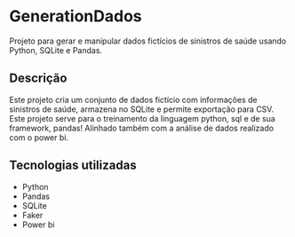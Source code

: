 # GenerationDados 
Projeto para gerar e manipular dados fictícios de sinistros de saúde usando Python, SQLite e Pandas.

## Descrição  
Este projeto cria um conjunto de dados fictício com informações de sinistros de saúde, armazena no SQLite e permite exportação para CSV. 
Este projeto serve para o treinamento da linguagem python, sql e de sua framework, pandas! Alinhado também com a análise de dados realizado com o power bi.

## Tecnologias utilizadas
- Python
- Pandas
- SQLite
- Faker
- Power bi


